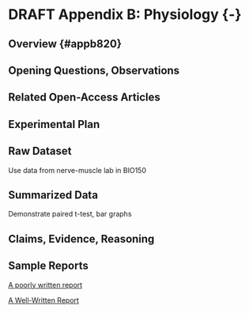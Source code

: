 # DRAFT Appendix B: Physiology {-}

## Overview {#appb820}



## Opening Questions, Observations


## Related Open-Access Articles


## Experimental Plan


## Raw Dataset

Use data from nerve-muscle lab in BIO150


## Summarized Data

Demonstrate paired t-test, bar graphs

## Claims, Evidence, Reasoning


## Sample Reports

[A poorly written report](#appb823)

[A Well-Written Report](#appb825)

